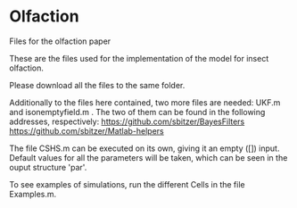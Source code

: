 # Olfaction
Files for the olfaction paper

These are the files used for the implementation of the model for insect olfaction.

Please download all the files to the same folder.

Additionally to the files here contained, two more files are needed: UKF.m and isonemptyfield.m . The two of them can
  be found in the following addresses, respectively: 
    https://github.com/sbitzer/BayesFilters
    https://github.com/sbitzer/Matlab-helpers

The file CSHS.m can be executed on its own, giving it an empty ([]) input. Default values for all the parameters will 
be taken, which can be seen in the ouput structure 'par'.

To see examples of simulations, run the different Cells in the file Examples.m.
